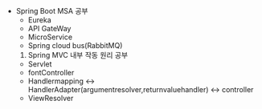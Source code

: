 * Spring Boot MSA 공부
  - Eureka
  - API GateWay
  - MicroService
  - Spring cloud bus(RabbitMQ)
  1. Spring MVC 내부 작동 원리 공부
  - Servlet
  - fontController
  - Handlermapping <-> HandlerAdapter(argumentresolver,returnvaluehandler) <-> controller 
  - ViewResolver
  
